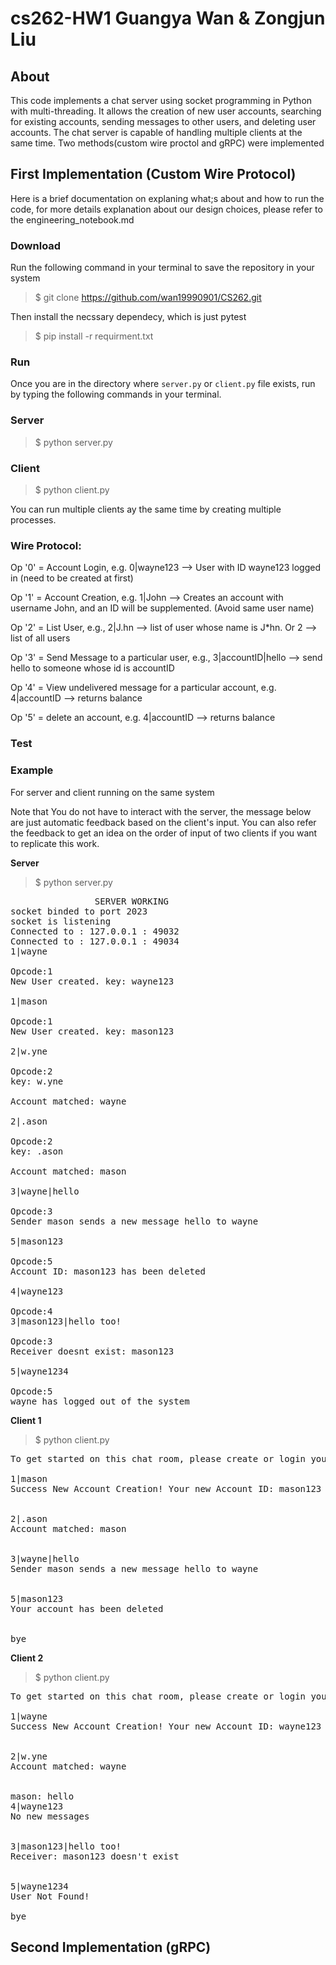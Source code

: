 # cs262-HW1 Guangya Wan & Zongjun Liu

## About
This code implements a chat server using socket programming in Python with multi-threading. It allows the creation of new user accounts, searching for existing accounts, sending messages to other users, and deleting user accounts. The chat server is capable of handling multiple clients at the same time. Two methods(custom wire proctol and gRPC) were implemented 

## First Implementation (Custom Wire Protocol)

Here is a brief documentation on explaning what;s about and how to run the code, for more details explanation about our design choices, please refer to the engineering_notebook.md

### Download
Run the following command in your terminal to save the repository in your system
> $ git clone https://github.com/wan19990901/CS262.git

Then install the necssary dependecy, which is just pytest

> $ pip install -r requirment.txt


### Run
Once you are in the directory where `server.py` or `client.py` file exists, run by typing the following commands in your terminal.

### Server
> $ python server.py

  
### Client
> $ python client.py 

You can run multiple clients ay the same time by creating multiple processes. 

### Wire Protocol:


Op '0' = Account Login, e.g. 0|wayne123 --> User with ID wayne123 logged in (need to be created at first)

Op '1' = Account Creation, e.g. 1|John --> Creates an account with username John, and an ID will be supplemented. (Avoid same user name)

Op '2' = List User, e.g., 2|J.hn --> list of user whose name is J*hn. Or 2 --> list of all users

Op '3'  = Send Message to a particular user, e.g., 3|accountID|hello --> send hello to someone whose id is accountID

Op '4' = View undelivered message for a particular account, e.g. 4|accountID --> returns balance

Op '5' = delete an account, e.g. 4|accountID --> returns balance

### Test



### Example
For server and client running on the same system

Note that You do not have to interact with the server, the message below are just automatic feedback based on the client's input. You can also refer the feedback to get an idea on the order of input of two clients if you want to replicate this work.

**Server**
> $ python server.py
<pre>
				SERVER WORKING 
socket binded to port 2023
socket is listening
Connected to : 127.0.0.1 : 49032
Connected to : 127.0.0.1 : 49034
1|wayne

Opcode:1
New User created. key: wayne123

1|mason

Opcode:1
New User created. key: mason123

2|w.yne

Opcode:2
key: w.yne

Account matched: wayne

2|.ason

Opcode:2
key: .ason

Account matched: mason

3|wayne|hello

Opcode:3
Sender mason sends a new message hello to wayne

5|mason123

Opcode:5
Account ID: mason123 has been deleted

4|wayne123

Opcode:4
3|mason123|hello too!

Opcode:3
Receiver doesnt exist: mason123

5|wayne1234

Opcode:5
wayne has logged out of the system
</pre>



**Client 1**
> $ python client.py 

<pre>
To get started on this chat room, please create or login your account first and type command as instructed in the documentation 

1|mason
Success New Account Creation! Your new Account ID: mason123


2|.ason
Account matched: mason


3|wayne|hello
Sender mason sends a new message hello to wayne


5|mason123
Your account has been deleted


bye
</pre>

**Client 2**
> $ python client.py 
<pre>
To get started on this chat room, please create or login your account first and type command as instructed in the documentation 

1|wayne
Success New Account Creation! Your new Account ID: wayne123


2|w.yne
Account matched: wayne


mason: hello
4|wayne123
No new messages


3|mason123|hello too!
Receiver: mason123 doesn't exist 


5|wayne1234
User Not Found! 

bye
</pre>

## Second Implementation (gRPC)


